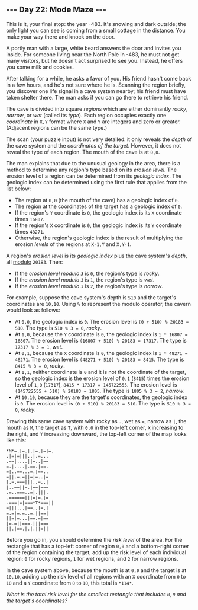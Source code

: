 ## --- Day 22: Mode Maze ---

This is it, your final stop: the year -483. It's snowing and dark outside; the only light you can see is coming from a small cottage in the distance. You make your way there and knock on the door.

A portly man with a large, white beard answers the door and invites you inside. For someone living near the North Pole in -483, he must not get many visitors, but he doesn't act surprised to see you. Instead, he offers you some milk and cookies.

After talking for a while, he asks a favor of you. His friend hasn't come back in a few hours, and he's not sure where he is. Scanning the region briefly, you discover one life signal in a cave system nearby; his friend must have taken shelter there. The man asks if you can go there to retrieve his friend.

The cave is divided into square *regions* which are either dominantly *rocky*, *narrow*, or *wet* (called its *type*). Each region occupies exactly one *coordinate* in `X,Y` format where `X` and `Y` are integers and zero or greater. (Adjacent regions can be the same type.)

The scan (your puzzle input) is not very detailed: it only reveals the *depth* of the cave system and the *coordinates of the target*. However, it does not reveal the type of each region. The mouth of the cave is at `0,0`.

The man explains that due to the unusual geology in the area, there is a method to determine any region's type based on its *erosion level*. The erosion level of a region can be determined from its *geologic index*. The geologic index can be determined using the first rule that applies from the list below:

- The region at `0,0` (the mouth of the cave) has a geologic index of `0`.
- The region at the coordinates of the target has a geologic index of `0`.
- If the region's `Y` coordinate is `0`, the geologic index is its `X` coordinate times `16807`.
- If the region's `X` coordinate is `0`, the geologic index is its `Y` coordinate times `48271`.
- Otherwise, the region's geologic index is the result of multiplying the erosion *levels* of the regions at `X-1,Y` and `X,Y-1`.

A region's *erosion level* is its *geologic index* plus the cave system's *depth*, all [modulo](https://en.wikipedia.org/wiki/Modulo_operation) `20183`. Then:

- If the *erosion level modulo `3`* is `0`, the region's type is *rocky*.
- If the *erosion level modulo `3`* is `1`, the region's type is *wet*.
- If the *erosion level modulo `3`* is `2`, the region's type is *narrow*.

For example, suppose the cave system's depth is `510` and the target's coordinates are `10,10`. Using `%` to represent the modulo operator, the cavern would look as follows:

- At `0,0`, the geologic index is `0`. The erosion level is `(0 + 510) % 20183 = 510`. The type is `510 % 3 = 0`, *rocky*.
- At `1,0`, because the `Y` coordinate is `0`, the geologic index is `1 * 16807 = 16807`. The erosion level is `(16807 + 510) % 20183 = 17317`. The type is `17317 % 3 = 1`, *wet*.
- At `0,1`, because the `X` coordinate is `0`, the geologic index is  `1 * 48271 = 48271`. The erosion level is `(48271 + 510) % 20183 = 8415`. The type is `8415 % 3 = 0`, *rocky*.
- At `1,1`, neither coordinate is `0` and it is not the coordinate of the target, so the geologic index is the erosion level of `0,1` (`8415`) times the erosion level of `1,0` (`17317`), `8415 * 17317 = 145722555`. The erosion level is `(145722555 + 510) % 20183 = 1805`. The type is `1805 % 3 = 2`, *narrow*.
- At `10,10`, because they are the target's coordinates, the geologic index is `0`. The erosion level is `(0 + 510) % 20183 = 510`. The type is `510 % 3 = 0`, *rocky*.

Drawing this same cave system with rocky as `.`, wet as `=`, narrow as `|`, the mouth as `M`, the target as `T`, with `0,0` in the top-left corner, `X` increasing to the right, and `Y` increasing downward, the top-left corner of the map looks like this:


```
*M*=.|=.|.|=.|=|=.
.|=|=|||..|.=...
.==|....||=..|==
=.|....|.==.|==.
=|..==...=.|==..
=||.=.=||=|=..|=
|.=.===|||..=..|
|..==||=.|==|===
.=..===..=|.|||.
.======|||=|=.|=
.===|=|===*T*===||
=|||...|==..|=.|
=.=|=.=..=.||==|
||=|=...|==.=|==
|=.=||===.|||===
||.|==.|.|.||=||

```

Before you go in, you should determine the *risk level* of the area. For the rectangle that has a top-left corner of region `0,0` and a bottom-right corner of the region containing the target, add up the risk level of each individual region: `0` for rocky regions, `1` for wet regions, and `2` for narrow regions.

In the cave system above, because the mouth is at `0,0` and the target is at `10,10`, adding up the risk level of all regions with an `X` coordinate from `0` to `10` and a `Y` coordinate from `0` to `10`, this total is `*114*`.

*What is the total risk level for the smallest rectangle that includes `0,0` and the target's coordinates?*

